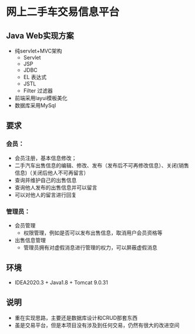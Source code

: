 # 网上二手车交易信息平台
## Java Web实现方案
- 纯servlet+MVC架构
	- Servlet
	- JSP
	- JDBC
	- EL 表达式
	- JSTL
	- Filter 过滤器
- 前端采用layui模板美化
- 数据库采用MySql

## 要求
### 会员：
  - 会员注册，基本信息修改；
  - 二手汽车出售信息的编辑、修改、发布（发布后不可再修改信息）、关闭(销售信息)（关闭后他人不可再留言）
  - 查询并维护自己的出售信息
  - 查询他人发布的出售信息并可以留言
  - 可以对他人的留言进行回复

	
### 管理员：
  - 会员管理
    - 权限管理，例如是否可以发布出售信息，取消用户会员资格等
  - 出售信息管理
    - 管理员拥有对虚假消息进行管理的权力，可以屏蔽虚假消息

## 环境
- IDEA2020.3 + Java1.8 + Tomcat 9.0.31

## 说明
- 重在实现思路，主要还是数据库设计和CRUD那套东西
- 虽是交易平台，但是本项目没有涉及到任何交易，仍然有很大的改进空间
